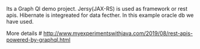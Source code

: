 Its a Graph Ql demo project. Jersy(JAX-RS) is used as framework or rest apis.
Hibernate is integreated for data fecther. In this example oracle db we have used.

More details # http://www.myexperimentswithjava.com/2019/08/rest-apis-powered-by-graphql.html
